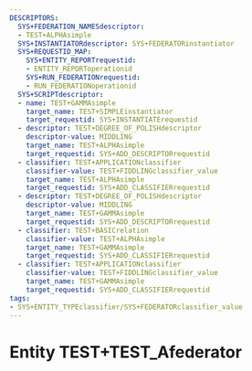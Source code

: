 ```yaml
---
DESCRIPTORS:
  SYS+FEDERATION_NAMESdescriptor:
  - TEST+ALPHAsimple
  SYS+INSTANTIATORdescriptor: SYS+FEDERATORinstantiator
  SYS+REQUESTID_MAP:
    SYS+ENTITY_REPORTrequestid:
    - ENTITY_REPORToperationid
    SYS+RUN_FEDERATIONrequestid:
    - RUN_FEDERATIONoperationid
  SYS+SCRIPTdescriptor:
  - name: TEST+GAMMAsimple
    target_name: TEST+SIMPLEinstantiator
    target_requestid: SYS+INSTANTIATErequestid
  - descriptor: TEST+DEGREE_OF_POLISHdescriptor
    descriptor-value: MIDDLING
    target_name: TEST+ALPHAsimple
    target_requestid: SYS+ADD_DESCRIPTORrequestid
  - classifier: TEST+APPLICATIONclassifier
    classifier-value: TEST+FIDDLINGclassifier_value
    target_name: TEST+ALPHAsimple
    target_requestid: SYS+ADD_CLASSIFIERrequestid
  - descriptor: TEST+DEGREE_OF_POLISHdescriptor
    descriptor-value: MIDDLING
    target_name: TEST+GAMMAsimple
    target_requestid: SYS+ADD_DESCRIPTORrequestid
  - classifier: TEST+BASICrelation
    classifier-value: TEST+ALPHAsimple
    target_name: TEST+GAMMAsimple
    target_requestid: SYS+ADD_CLASSIFIERrequestid
  - classifier: TEST+APPLICATIONclassifier
    classifier-value: TEST+FIDDLINGclassifier_value
    target_name: TEST+GAMMAsimple
    target_requestid: SYS+ADD_CLASSIFIERrequestid
tags:
- SYS+ENTITY_TYPEclassifier/SYS+FEDERATORclassifier_value
---
```

# Entity TEST+TEST_Afederator

